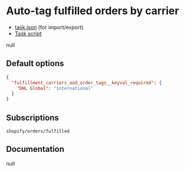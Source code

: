 # Auto-tag fulfilled orders by carrier

* [task.json](../../tasks/auto-tag-fulfilled-orders-by-carrier.json) (for import/export)
* [Task script](./script.liquid)

null

## Default options

```json
{
  "fulfillment_carriers_and_order_tags__keyval_required": {
    "DHL Global": "international"
  }
}
```

## Subscriptions

```liquid
shopify/orders/fulfilled
```

## Documentation

null
